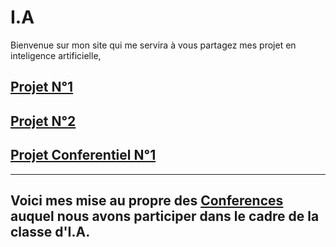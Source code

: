 # I.A
Bienvenue sur mon site qui me servira à vous partagez mes projet en inteligence artificielle, 

## [Projet N°1](https://github.com/96Lumna96/I.A./tree/I.A)
## [Projet N°2](https://github.com/96Lumna96/I.A./tree/Projet-N%C2%B02)
## [Projet Conferentiel N°1](https://github.com/96Lumna96/I.A./tree/Projet-Conferenciel-N%C2%B01)
------------------------------------------------------------------------
## Voici mes mise au propre des [Conferences](https://github.com/96Lumna96/I.A./tree/Conference) auquel nous avons participer dans le cadre de la classe d'I.A.

